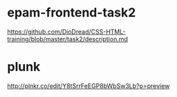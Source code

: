 # epam-frontend-task2
https://github.com/DioDread/CSS-HTML-training/blob/master/task2/description.md

# plunk
http://plnkr.co/edit/Y8tSrrFeEGP8bWbSw3Lb?p=preview
